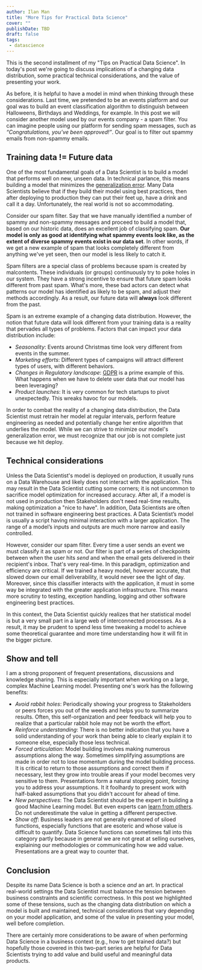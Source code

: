 ```yaml
---
author: Ilan Man
title: "More Tips for Practical Data Science"
cover: ""
publishDate: TBD
draft: false
tags:
 - datascience
---
```


This is the second installment of my "Tips on Practical Data Science". In today's post we're going to discuss implications of a changing data distribution, some practical technical considerations, and the value of presenting your work. 
<!--more-->
 
As before, it is helpful to have a model in mind when thinking through these considerations. Last time, we pretended to be an events platform and our goal was to build an event classification algorithm to distinguish between Halloweens, Birthdays and Weddings, for example. In this post we will consider another model used by our events company - a spam filter. You can imagine people using our platform for sending spam messages, such as *“Congratulations, you’ve been approved!”*. Our goal is to filter out spammy emails from non-spammy emails.
 
## Training data != Future data
 
One of the most fundamental goals of a Data Scientist is to build a model that performs well on new, unseen data. In technical parlance, this means building a model that minimizes the [generalization error](https://en.wikipedia.org/wiki/Generalization_error?oldformat=true). Many Data Scientists believe that if they build their model using best practices, then after deploying to production they can put their feet up, have a drink and call it a day. Unfortunately, the real world is not so accommodating.
 
Consider our spam filter. Say that we have manually identified a number of spammy and non-spammy messages and proceed to build a model that, based on our historic data, does an excellent job of classifying spam. **Our model is only as good at identifying what spammy events look like, as the extent of diverse spammy events exist in our data set**. In other words, if we get a new example of spam that looks completely different from anything we've yet seen, then our model is less likely to catch it. 
 
Spam filters are a special class of problems because spam is created by malcontents. These individuals (or groups) continuously try to poke holes in our system. They have a strong incentive to ensure that future spam looks different from past spam. What's more, these bad actors can detect what patterns our model has identified as likely to be spam, and adjust their methods accordingly. As a result, our future data will **always** look different from the past.
 
Spam is an extreme example of a changing data distribution. However, the notion that future data will look different from your training data is a reality that pervades all types of problems. Factors that can impact your data distribution include:
 
* *Seasonality*: Events around Christmas time look very different from events in the summer.
* *Marketing efforts*: Different types of campaigns will attract different types of users, with different behaviors. 
* *Changes in Regulatory landscape*: [GDPR](https://en.wikipedia.org/wiki/General_Data_Protection_Regulation?oldformat=true) is a prime example of this. What happens when we have to delete user data that our model has been leveraging?
* *Product launches*: It is very common for tech startups to pivot unexpectedly. This wreaks havoc for our models.
 
In order to combat the reality of a changing data distribution, the Data Scientist must retrain her model at regular intervals, perform feature engineering as needed and potentially change her entire algorithm that underlies the model. While we can strive to minimize our model's generalization error, we must recognize that our job is not complete just because we hit deploy.
 
## Technical considerations
 
Unless the Data Scientist's model is deployed on production, it usually runs on a Data Warehouse and likely does not interact with the application. This may result in the Data Scientist cutting some corners; it is not uncommon to sacrifice model optimization for increased accuracy. After all, if a model is not used in production then Stakeholders don't need real-time results, making optimization a "nice to have". In addition, Data Scientists are often not trained in software engineering best practices. A Data Scientist’s model is usually a script having minimal interaction with a larger application. The range of a model’s inputs and outputs are much more narrow and easily controlled.
 
However, consider our spam filter. Every time a user sends an event we must classify it as spam or not. Our filter is part of a series of checkpoints between when the user hits *send* and when the email gets delivered in their recipient's inbox. That's very real-time. In this paradigm, optimization and efficiency are critical. If we trained a heavy model, however accurate, that slowed down our email deliverability, it would never see the light of day. Moreover, since this classifier interacts with the application, it must in some way be integrated with the greater application infrastructure. This means more scrutiny to testing, exception handling, logging and other software engineering best practices. 
 
In this context, the Data Scientist quickly realizes that her statistical model is but a very small part in a large web of interconnected processes. As a result, it may be prudent to spend less time tweaking a model to achieve some theoretical guarantee and more time understanding how it will fit in the bigger picture.
 
## Show and tell
 
I am a strong proponent of frequent presentations, discussions and knowledge sharing. This is especially important when working on a large, complex Machine Learning model. Presenting one's work has the following benefits:
 
* *Avoid rabbit holes*: Periodically showing your progress to Stakeholders or peers forces you out of the weeds and helps you to summarize results. Often, this self-organization and peer feedback will help you to realize that a particular rabbit hole may not be worth the effort. 
* *Reinforce understanding*: There is no better indication that you have a solid understanding of your work than being able to clearly explain it to someone else, especially those less technical.
* *Forced articulation*: Model building involves making numerous assumptions along the way. Sometimes simplifying assumptions are made in order not to lose momentum during the model building process. It is critical to return to those assumptions and correct them if necessary, lest they grow into trouble areas if your model becomes very sensitive to them. Presentations form a natural stopping point, forcing you to address your assumptions. It it foolhardy to present work with half-baked assumptions that you didn't account for ahead of time.
* *New perspectives*: The Data Scientist should be the expert in building a good Machine Learning model. But even experts can [learn from others](https://www.locallyoptimistic.com/post/practical_ml/). Do not underestimate the value in getting a different perspective.
* *Show off*: Business leaders are not generally enamored of siloed functions, especially functions that are esoteric and whose value is difficult to quantify. Data Science functions can sometimes fall into this category partly because in general we are not great at selling ourselves, explaining our methodologies or communicating how we add value. Presentations are a great way to counter that.
 
## Conclusion
 
Despite its name Data Science is both a science *and* an art. In practical real-world settings the Data Scientist must balance the tension between business constraints and scientific correctness. In this post we highlighted some of these tensions, such as the changing data distribution on which a model is built and maintained, technical considerations that vary depending on your model application, and some of the value in presenting your model, well before completion.
 
There are certainly more considerations to be aware of when performing Data Science in a business context (e.g., how to get trained data?) but hopefully those covered in this two-part series are helpful for Data Scientists trying to add value and build useful and meaningful data products.
